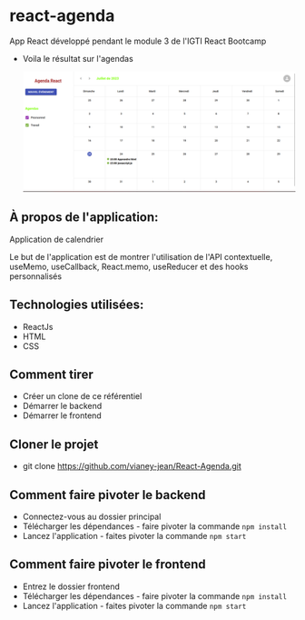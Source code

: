   # react-agenda
App React développé pendant le module 3 de l'IGTI React Bootcamp

* Voila le résultat sur l'agendas

  <img src='./Agendas.png'>  


## À propos de l'application:
Application de calendrier

Le but de l'application est de montrer l'utilisation de l'API contextuelle, useMemo, useCallback, React.memo, useReducer et des hooks personnalisés

## Technologies utilisées:
* ReactJs
* HTML
* CSS

## Comment tirer
* Créer un clone de ce référentiel 
* Démarrer le backend 
* Démarrer le frontend

## Cloner le projet
* git clone https://github.com/vianey-jean/React-Agenda.git
## Comment faire pivoter le backend 
* Connectez-vous au dossier principal
* Télécharger les dépendances - faire pivoter la commande
 ``` npm install ```
* Lancez l'application - faites pivoter la commande
 ``` npm start ```

## Comment faire pivoter le frontend 
* Entrez le dossier frontend
* Télécharger les dépendances - faire pivoter la commande
``` npm install ```
* Lancez l'application - faites pivoter la commande 
``` npm start ```

